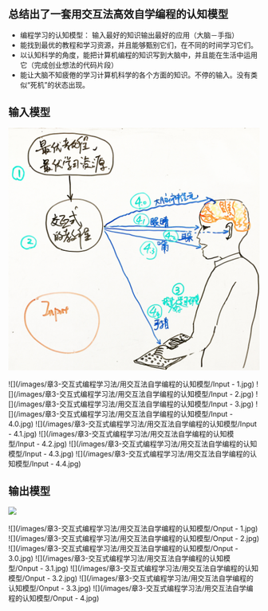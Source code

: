 ## 总结出了一套用交互法高效自学编程的认知模型

- 编程学习的认知模型： 输入最好的知识输出最好的应用（大脑－手指）
- 能找到最优的教程和学习资源，并且能够甄别它们，在不同的时间学习它们。
- 以认知科学的角度，能把计算机编程的知识写到大脑中，并且能在生活中运用它（完成创业想法的代码片段）
- 能让大脑不知疲倦的学习计算机科学的各个方面的知识。不停的输入。没有类似“死机”的状态出现。

## 输入模型

![](/images/章3-交互式编程学习法/用交互法自学编程的认知模型/Input.jpg)

![](/images/章3-交互式编程学习法/用交互法自学编程的认知模型/Input - 1.jpg)
![](/images/章3-交互式编程学习法/用交互法自学编程的认知模型/Input - 2.jpg)
![](/images/章3-交互式编程学习法/用交互法自学编程的认知模型/Input - 3.jpg)
![](/images/章3-交互式编程学习法/用交互法自学编程的认知模型/Input - 4.0.jpg)
![](/images/章3-交互式编程学习法/用交互法自学编程的认知模型/Input - 4.1.jpg)
![](/images/章3-交互式编程学习法/用交互法自学编程的认知模型/Input - 4.2.jpg)
![](/images/章3-交互式编程学习法/用交互法自学编程的认知模型/Input - 4.3.jpg)
![](/images/章3-交互式编程学习法/用交互法自学编程的认知模型/Input - 4.4.jpg)


## 输出模型

![](/images/章3-交互式编程学习法/用交互法自学编程的认知模型/Onput.jpg)

![](/images/章3-交互式编程学习法/用交互法自学编程的认知模型/Onput - 1.jpg)
![](/images/章3-交互式编程学习法/用交互法自学编程的认知模型/Onput - 2.jpg)
![](/images/章3-交互式编程学习法/用交互法自学编程的认知模型/Onput - 3.0.jpg)
![](/images/章3-交互式编程学习法/用交互法自学编程的认知模型/Onput - 3.1.jpg)
![](/images/章3-交互式编程学习法/用交互法自学编程的认知模型/Onput - 3.2.jpg)
![](/images/章3-交互式编程学习法/用交互法自学编程的认知模型/Onput - 3.3.jpg)
![](/images/章3-交互式编程学习法/用交互法自学编程的认知模型/Onput - 4.jpg)



